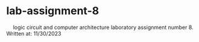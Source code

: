 # lab-assignment-8
&emsp; logic circuit and computer architecture laboratory assignment number 8.<br/>
Written at: 11/30/2023
